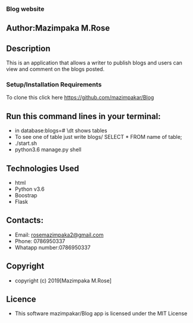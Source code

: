 ### Blog website
## Author:Mazimpaka M.Rose
## Description
This is an application that allows a writer to publish blogs and users can view and comment on the blogs posted.
### Setup/Installation Requirements
To clone this click here https://github.com/mazimpakar/Blog
## Run this command lines in your terminal:
* in database:blogs=# \dt shows tables
* To see one of table just write blogs/ SELECT * FROM name of table;
* ./start.sh
* python3.6 manage.py shell
## Technologies Used
 * html
 * Python v3.6
 * Boostrap
 * Flask

## Contacts:

* Email: rosemazimpaka2@gmail.com
* Phone: 0786950337
* Whatapp number:0786950337


## Copyright
 * copyright (c) 2019[Mazimpaka M.Rose]

## Licence
 * This software mazimpakar/Blog app is licensed under the MIT License




